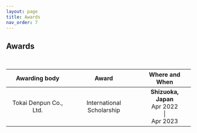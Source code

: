 ```yaml
---
layout: page
title: Awards
nav_order: 7
---
```


## Awards
<br> 

|Awarding body |Award|Where and When|
|:----------:|:----------:|:----------:|
|<center>Tokai Denpun Co., Ltd.</center>|<center>International Scholarship</center>|**<center>Shizuoka, Japan</center>**<center>Apr 2022<br>  \| <br> Apr 2023</center>|